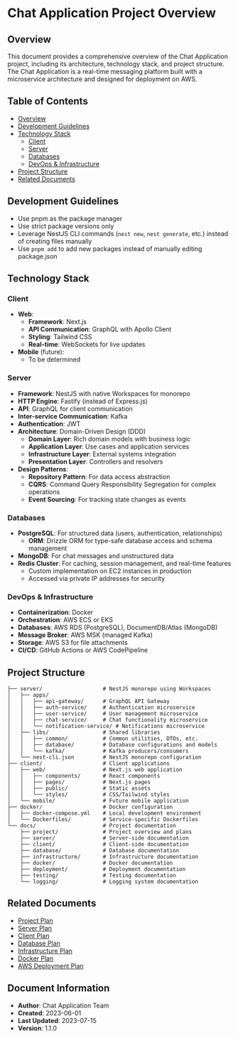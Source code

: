 # Chat Application Project Overview

## Overview

This document provides a comprehensive overview of the Chat Application project, including its architecture, technology stack, and project structure. The Chat Application is a real-time messaging platform built with a microservice architecture and designed for deployment on AWS.

## Table of Contents

- [Overview](#overview)
- [Development Guidelines](#development-guidelines)
- [Technology Stack](#technology-stack)
  - [Client](#client)
  - [Server](#server)
  - [Databases](#databases)
  - [DevOps & Infrastructure](#devops--infrastructure)
- [Project Structure](#project-structure)
- [Related Documents](#related-documents)

## Development Guidelines
- Use pnpm as the package manager
- Use strict package versions only
- Leverage NestJS CLI commands (`nest new`, `nest generate`, etc.) instead of creating files manually
- Use `pnpm add` to add new packages instead of manually editing package.json

## Technology Stack

### Client
- **Web**:
  - **Framework**: Next.js
  - **API Communication**: GraphQL with Apollo Client
  - **Styling**: Tailwind CSS
  - **Real-time**: WebSockets for live updates
- **Mobile** (future):
  - To be determined

### Server
- **Framework**: NestJS with native Workspaces for monorepo
- **HTTP Engine**: Fastify (instead of Express.js)
- **API**: GraphQL for client communication
- **Inter-service Communication**: Kafka
- **Authentication**: JWT
- **Architecture**: Domain-Driven Design (DDD)
  - **Domain Layer**: Rich domain models with business logic
  - **Application Layer**: Use cases and application services
  - **Infrastructure Layer**: External systems integration
  - **Presentation Layer**: Controllers and resolvers
- **Design Patterns**:
  - **Repository Pattern**: For data access abstraction
  - **CQRS**: Command Query Responsibility Segregation for complex operations
  - **Event Sourcing**: For tracking state changes as events

### Databases
- **PostgreSQL**: For structured data (users, authentication, relationships)
  - **ORM**: Drizzle ORM for type-safe database access and schema management
- **MongoDB**: For chat messages and unstructured data
- **Redis Cluster**: For caching, session management, and real-time features
  - Custom implementation on EC2 instances in production
  - Accessed via private IP addresses for security

### DevOps & Infrastructure
- **Containerization**: Docker
- **Orchestration**: AWS ECS or EKS
- **Databases**: AWS RDS (PostgreSQL), DocumentDB/Atlas (MongoDB)
- **Message Broker**: AWS MSK (managed Kafka)
- **Storage**: AWS S3 for file attachments
- **CI/CD**: GitHub Actions or AWS CodePipeline

## Project Structure

```
├── server/                   # NestJS monorepo using Workspaces
│   ├── apps/
│   │   ├── api-gateway/      # GraphQL API Gateway
│   │   ├── auth-service/     # Authentication microservice
│   │   ├── user-service/     # User management microservice
│   │   ├── chat-service/     # Chat functionality microservice
│   │   └── notification-service/ # Notifications microservice
│   ├── libs/                 # Shared libraries
│   │   ├── common/           # Common utilities, DTOs, etc.
│   │   ├── database/         # Database configurations and models
│   │   └── kafka/            # Kafka producers/consumers
│   └── nest-cli.json         # NestJS monorepo configuration
├── client/                   # Client applications
│   ├── web/                  # Next.js web application
│   │   ├── components/       # React components
│   │   ├── pages/            # Next.js pages
│   │   ├── public/           # Static assets
│   │   └── styles/           # CSS/Tailwind styles
│   └── mobile/               # Future mobile application
├── docker/                   # Docker configuration
│   ├── docker-compose.yml    # Local development environment
│   └── Dockerfiles/          # Service-specific Dockerfiles
└── docs/                     # Project documentation
    ├── project/              # Project overview and plans
    ├── server/               # Server-side documentation
    ├── client/               # Client-side documentation
    ├── database/             # Database documentation
    ├── infrastructure/       # Infrastructure documentation
    ├── docker/               # Docker documentation
    ├── deployment/           # Deployment documentation
    ├── testing/              # Testing documentation
    └── logging/              # Logging system documentation
```

## Related Documents

- [Project Plan](PROJECT_PLAN.md)
- [Server Plan](../server/SERVER_PLAN.md)
- [Client Plan](../client/CLIENT_PLAN.md)
- [Database Plan](../database/DATABASE_PLAN.md)
- [Infrastructure Plan](../infrastructure/INFRASTRUCTURE_PLAN.md)
- [Docker Plan](../docker/DOCKER_PLAN.md)
- [AWS Deployment Plan](../deployment/AWS_DEPLOYMENT_PLAN.md)

## Document Information
- **Author**: Chat Application Team
- **Created**: 2023-06-01
- **Last Updated**: 2023-07-15
- **Version**: 1.1.0
